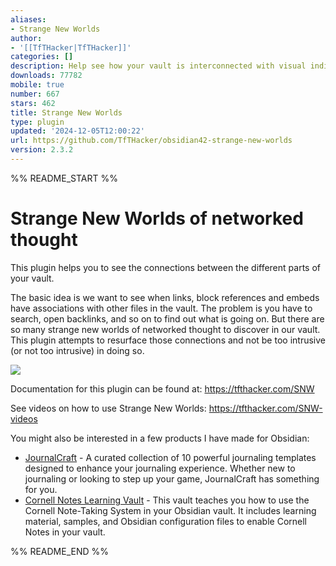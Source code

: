 ```yaml
---
aliases:
- Strange New Worlds
author:
- '[[TfTHacker|TfTHacker]]'
categories: []
description: Help see how your vault is interconnected with visual indicators.
downloads: 77782
mobile: true
number: 667
stars: 462
title: Strange New Worlds
type: plugin
updated: '2024-12-05T12:00:22'
url: https://github.com/TfTHacker/obsidian42-strange-new-worlds
version: 2.3.2
---
```


%% README_START %%

# Strange New Worlds of networked thought

This plugin helps you to see the connections between the different parts of your vault.

The basic idea is we want to see when links, block references and embeds have associations with other files in the vault. The problem is you have to search, open backlinks, and so on to find out what is going on. But there are so many strange new worlds of networked thought to discover in our vault. This plugin attempts to resurface those connections and not be too intrusive (or not too intrusive) in doing so.

![](https://raw.githubusercontent.com/TfTHacker/obsidian42-strange-new-worlds/HEAD/media/SNW.gif)

Documentation for this plugin can be found at: https://tfthacker.com/SNW

See videos on how to use Strange New Worlds: https://tfthacker.com/SNW-videos

You might also be interested in a few products I have made for Obsidian:


- [JournalCraft](https://tfthacker.com/jco) - A curated collection of 10 powerful journaling templates designed to enhance your journaling experience. Whether new to journaling or looking to step up your game, JournalCraft has something for you.
- [Cornell Notes Learning Vault](https://tfthacker.com/cornell-notes) - This vault teaches you how to use the Cornell Note-Taking System in your Obsidian vault. It includes learning material, samples, and Obsidian configuration files to enable Cornell Notes in your vault.


%% README_END %%